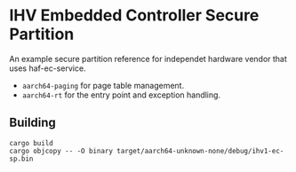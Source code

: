 # IHV Embedded Controller Secure Partition

An example secure partition reference for independet hardware vendor that uses haf-ec-service.

- `aarch64-paging` for page table management.
- `aarch64-rt` for the entry point and exception handling.

## Building

```
cargo build
cargo objcopy -- -O binary target/aarch64-unknown-none/debug/ihv1-ec-sp.bin
```
